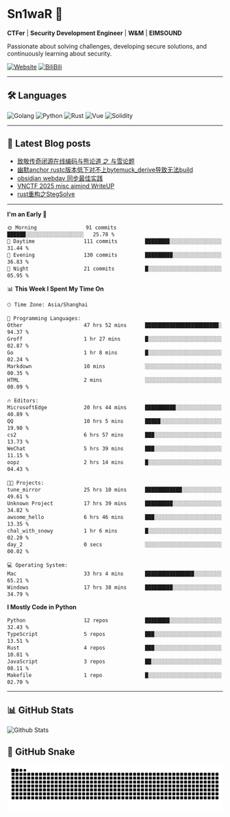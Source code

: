 # Sn1waR 👋

**CTFer** | **Security Development Engineer** | **W&M** | **EIMSOUND**

Passionate about solving challenges, developing secure solutions, and continuously learning about security.

[![Website](https://img.shields.io/website?url=https%3A%2F%2Fwww.snowywar.top)](https://www.snowywar.top) 
[![BiliBili](https://img.shields.io/badge/BiliBili-哔哩哔哩-00A1D6?style=flat&logo=bilibili&logoColor=white)](https://space.bilibili.com/8389161)  

---

## 🛠️ Languages
![Golang](https://img.shields.io/badge/-Golang-00ADD8?style=flat&logo=go&logoColor=white)
![Python](https://img.shields.io/badge/-Python-3776AB?style=flat&logo=python&logoColor=white)
![Rust](https://img.shields.io/badge/-Rust-000000?style=flat&logo=rust&logoColor=white)
![Vue](https://img.shields.io/badge/-Vue.js-4FC08D?style=flat&logo=vue.js&logoColor=white)
![Solidity](https://img.shields.io/badge/-Solidity-363636?style=flat&logo=solidity&logoColor=white)

---
## 📖 Latest Blog posts
<!-- BLOG-POST-LIST:START -->
- [致敬传奇闭源在线编码与熊论道 之 与雪论题](https://www.snowywar.top/4590.html)
- [幽默anchor rustc版本低下对不上bytemuck_derive导致无法build](https://www.snowywar.top/4587.html)
- [obsidian webdav 同步最佳实践](https://www.snowywar.top/4555.html)
- [VNCTF 2025 misc aimind WriteUP](https://www.snowywar.top/4546.html)
- [rust重构之StegSolve](https://www.snowywar.top/4541.html)
<!-- BLOG-POST-LIST:END -->
---
<!--START_SECTION:waka-->
**I'm an Early 🐤** 

```text
🌞 Morning                91 commits          ██████░░░░░░░░░░░░░░░░░░░   25.78 % 
🌆 Daytime                111 commits         ████████░░░░░░░░░░░░░░░░░   31.44 % 
🌃 Evening                130 commits         █████████░░░░░░░░░░░░░░░░   36.83 % 
🌙 Night                  21 commits          █░░░░░░░░░░░░░░░░░░░░░░░░   05.95 % 
```


📊 **This Week I Spent My Time On** 

```text
🕑︎ Time Zone: Asia/Shanghai

💬 Programming Languages: 
Other                    47 hrs 52 mins      ████████████████████████░   94.37 % 
Groff                    1 hr 27 mins        █░░░░░░░░░░░░░░░░░░░░░░░░   02.87 % 
Go                       1 hr 8 mins         █░░░░░░░░░░░░░░░░░░░░░░░░   02.24 % 
Markdown                 10 mins             ░░░░░░░░░░░░░░░░░░░░░░░░░   00.35 % 
HTML                     2 mins              ░░░░░░░░░░░░░░░░░░░░░░░░░   00.09 % 

🔥 Editors: 
MicrosoftEdge            20 hrs 44 mins      ██████████░░░░░░░░░░░░░░░   40.89 % 
QQ                       10 hrs 5 mins       █████░░░░░░░░░░░░░░░░░░░░   19.90 % 
cs2                      6 hrs 57 mins       ███░░░░░░░░░░░░░░░░░░░░░░   13.73 % 
WeChat                   5 hrs 39 mins       ███░░░░░░░░░░░░░░░░░░░░░░   11.15 % 
oopz                     2 hrs 14 mins       █░░░░░░░░░░░░░░░░░░░░░░░░   04.43 % 

🐱‍💻 Projects: 
tune_mirror              25 hrs 10 mins      ████████████░░░░░░░░░░░░░   49.61 % 
Unknown Project          17 hrs 39 mins      █████████░░░░░░░░░░░░░░░░   34.82 % 
awsome_hello             6 hrs 46 mins       ███░░░░░░░░░░░░░░░░░░░░░░   13.35 % 
chal_with_snowy          1 hr 6 mins         █░░░░░░░░░░░░░░░░░░░░░░░░   02.20 % 
day_2                    0 secs              ░░░░░░░░░░░░░░░░░░░░░░░░░   00.02 % 

💻 Operating System: 
Mac                      33 hrs 4 mins       ████████████████░░░░░░░░░   65.21 % 
Windows                  17 hrs 38 mins      █████████░░░░░░░░░░░░░░░░   34.79 % 
```

**I Mostly Code in Python** 

```text
Python                   12 repos            ████████░░░░░░░░░░░░░░░░░   32.43 % 
TypeScript               5 repos             ███░░░░░░░░░░░░░░░░░░░░░░   13.51 % 
Rust                     4 repos             ███░░░░░░░░░░░░░░░░░░░░░░   10.81 % 
JavaScript               3 repos             ██░░░░░░░░░░░░░░░░░░░░░░░   08.11 % 
Makefile                 1 repo              █░░░░░░░░░░░░░░░░░░░░░░░░   02.70 % 
```




<!--END_SECTION:waka-->
---

## 📊 GitHub Stats
![Github Stats](https://github-readme-stats.vercel.app/api?username=jiayuqi7813&show_icons=true&theme=radical)

## 🐍 GitHub Snake
<picture>
  <source media="(prefers-color-scheme: dark)" srcset="https://raw.githubusercontent.com/jiayuqi7813/jiayuqi7813/output/github-contribution-grid-snake-dark.svg">
  <source media="(prefers-color-scheme: light)" srcset="https://raw.githubusercontent.com/jiayuqi7813/jiayuqi7813/output/github-contribution-grid-snake.svg">
  <img alt="github contribution grid snake animation" src="https://raw.githubusercontent.com/jiayuqi7813/jiayuqi7813/output/github-contribution-grid-snake.svg">
</picture>

